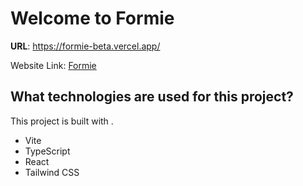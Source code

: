 # Welcome to Formie 



**URL**: https://formie-beta.vercel.app/


Website Link: [Formie](https://formie-beta.vercel.app/)



## What technologies are used for this project?

This project is built with .

- Vite
- TypeScript
- React
- Tailwind CSS


